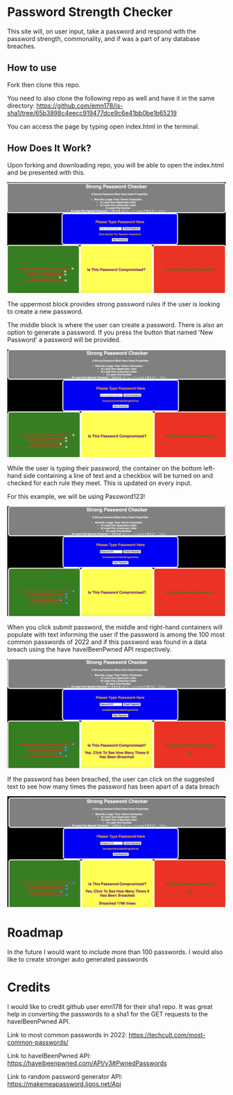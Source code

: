 # Password Strength Checker

This site will, on user input, take a password and respond with the password strength, commonality, and if was a part of any database breaches.

## How to use

Fork then clone this repo. 

You need to also clone the following repo as well and have it in the same directory: https://github.com/emn178/js-sha1/tree/65b3898c4eecc919477dce9c6e41bb0be1b65219

You can access the page by typing open index.html in the terminal.

## How Does It Work?

Upon forking and downloading repo, you will be able to open the index.html and be presented with this.

![alt text](https://github.com/manymusa/phase-1-project/blob/main/Img/first%20img.png)


The uppermost block provides strong password rules if the user is looking to create a new password.


The middle block is where the user can create a password. There is also an option to generate a password. If you press the button that named 'New Password' a password will be provided.

![alt text](https://github.com/manymusa/phase-1-project/blob/main/Img/second%20img.png)


While the user is typing their password, the container on the bottom left-hand side containing a line of text and a checkbox will be turned on and checked for each rule they meet. This is updated on every input.

For this example, we will be using Password123! 

![alt text](https://github.com/manymusa/phase-1-project/blob/main/Img/third%20img.png)

When you click submit password, the middle and right-hand containers will populate with text informing the user if the password is among the 100 most common passwords of 2022 and if this password was found in a data breach using the have haveIBeenPwned API respectively. 

![alt text](https://github.com/manymusa/phase-1-project/blob/main/Img/fourth%20img.png)

If the password has been breached, the user can click on the suggested text to see how many times the password has been apart of a data breach 

![alt text](https://github.com/manymusa/phase-1-project/blob/main/Img/fifth%20img.png)

# Roadmap

In the future I would want to include more than 100 passwords.
I would also like to create stronger auto generated passwords

# Credits 

I would like to credit github user emn178 for their sha1 repo. It was great help in converting the passwords to a sha1 for the GET requests to the haveIBeenPwned API.

Link to most common passwords in 2022: https://techcult.com/most-common-passwords/ 

Link to haveIBeenPwned API: https://haveibeenpwned.com/API/v3#PwnedPasswords 

Link to random password generator API: https://makemeapassword.ligos.net/Api
